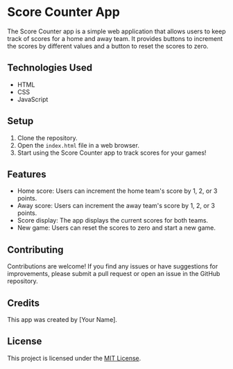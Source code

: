 # Score Counter App

The Score Counter app is a simple web application that allows users to keep track of scores for a home and away team. It provides buttons to increment the scores by different values and a button to reset the scores to zero.

## Technologies Used

- HTML
- CSS
- JavaScript

## Setup

1. Clone the repository.
2. Open the `index.html` file in a web browser.
3. Start using the Score Counter app to track scores for your games!

## Features

- Home score: Users can increment the home team's score by 1, 2, or 3 points.
- Away score: Users can increment the away team's score by 1, 2, or 3 points.
- Score display: The app displays the current scores for both teams.
- New game: Users can reset the scores to zero and start a new game.

## Contributing

Contributions are welcome! If you find any issues or have suggestions for improvements, please submit a pull request or open an issue in the GitHub repository.

## Credits

This app was created by [Your Name].

## License

This project is licensed under the [MIT License](LICENSE).
